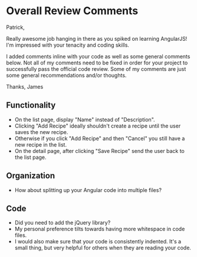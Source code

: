 
# Overall Review Comments

Patrick,

Really awesome job hanging in there as you spiked on learning AngularJS! I'm impressed with your tenacity and coding skills.

I added comments inline with your code as well as some general comments below. Not all of my comments need to be fixed in order for your project to successfully pass the official code review. Some of my comments are just some general recommendations and/or thoughts.

Thanks,
James

## Functionality

* On the list page, display "Name" instead of "Description".
* Clicking "Add Recipe" ideally shouldn't create a recipe until the user saves the new recipe.
 * Otherwise if you click "Add Recipe" and then "Cancel" you still have a new recipe in the list.
* On the detail page, after clicking "Save Recipe" send the user back to the list page.

## Organization

* How about splitting up your Angular code into multiple files?

## Code

* Did you need to add the jQuery library?
* My personal preference tilts towards having more whitespace in code files.
* I would also make sure that your code is consistently indented. It's a small thing, but very helpful for others when they are reading your code.

